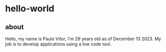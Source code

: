 # hello-world
## about
Hello, my name is Paulo Vitor, I'm 29 years old as of December 13 2023.
My job is to develop applications using a low code tool.
